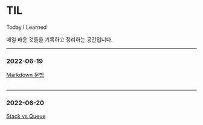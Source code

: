 # TIL
Today I Learned  

매일 배운 것들을 기록하고 정리하는 공간입니다.

---
### 2022-06-19  
[Markdown 문법](https://github.com/HelloNaks/TIL/blob/main/Markdown/markdown%EB%AC%B8%EB%B2%95.md)
</br></br>

---
### 2022-06-20
[Stack vs Queue](https://github.com/HelloNaks/TIL/blob/main/Data%20Structure/Stack%20vs%20Queue.md)
</br></br>
